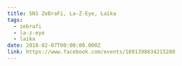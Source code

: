```yaml
---
title: SN1 ZeBraFi, La-Z-Eye, Laika
tags:
  - zebrafi
  - la-z-eye
  - laika
date: 2018-02-07T00:00:00.000Z
link: https://www.facebook.com/events/1691398634215280
---
```

